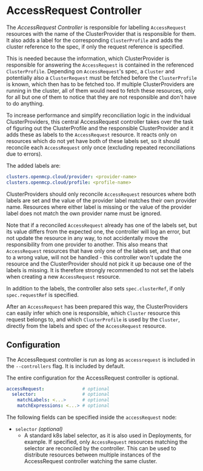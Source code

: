 # AccessRequest Controller

The _AccessRequest Controller_ is responsible for labelling `AccessRequest` resources with the name of the ClusterProvider that is responsible for them. It also adds a label for the corresponding `ClusterProfile` and adds the cluster reference to the spec, if only the request reference is specified.

This is needed because the information, which ClusterProvider is responsible for answering the `AccessRequest` is contained in the referenced `ClusterProfile`. Depending on `AccessRequest`'s spec, a `Cluster` and potentially also a `ClusterRequest` must be fetched before the `ClusterProfile` is known, which then has to be fetched too. If multiple ClusterProviders are running in the cluster, all of them would need to fetch these resources, only for all but one of them to notice that they are not responsible and don't have to do anything.

To increase performance and simplify reconciliation logic in the individual ClusterProviders, this central AccessRequest controller takes over the task of figuring out the ClusterProfile and the responsible ClusterProvider and it adds these as labels to the `AccessRequest` resource. It reacts only on resources which do not yet have both of these labels set, so it should reconcile each `AccessRequest` only once (excluding repeated reconciliations due to errors).

The added labels are:
```yaml
clusters.openmcp.cloud/provider: <provider-name>
clusters.openmcp.cloud/profile: <profile-name>
```

ClusterProviders should only reconcile `AccessRequest` resources where both labels are set and the value of the provider label matches their own provider name. Resources where either label is missing or the value of the provider label does not match the own provider name must be ignored.

Note that if a reconciled `AccessRequest` already has one of the labels set, but its value differs from the expected one, the controller will log an error, but not update the resource in any way, to not accidentally move the responsibility from one provider to another. This also means that `AccessRequest` resources that have only one of the labels set, and that one to a wrong value, will not be handled - this controller won't update the resource and the ClusterProvider should not pick it up because one of the labels is missing. It is therefore strongly recommended to not set the labels when creating a new `AccessRequest` resource.

In addition to the labels, the controller also sets `spec.clusterRef`, if only `spec.requestRef` is specified.

After an `AccessRequest` has been prepared this way, the ClusterProviders can easily infer which one is responsible, which `Cluster` resource this request belongs to, and which `ClusterProfile` is used by the `Cluster`, directly from the labels and spec of the `AccessRequest` resource.

## Configuration

The AccessRequest controller is run as long as `accessrequest` is included in the `--controllers` flag. It is included by default.

The entire configuration for the AccessRequest controller is optional.
```yaml
accessRequest:              # optional
  selector:                 # optional
    matchLabels: <...>      # optional
    matchExpressions: <...> # optional
```

The following fields can be specified inside the `accessRequest` node:
- `selector` _(optional)_
  - A standard k8s label selector, as it is also used in Deployments, for example. If specified, only `AccessRequest` resources matching the selector are reconciled by the controller. This can be used to distribute resources between multiple instances of the AccessRequest controller watching the same cluster.
